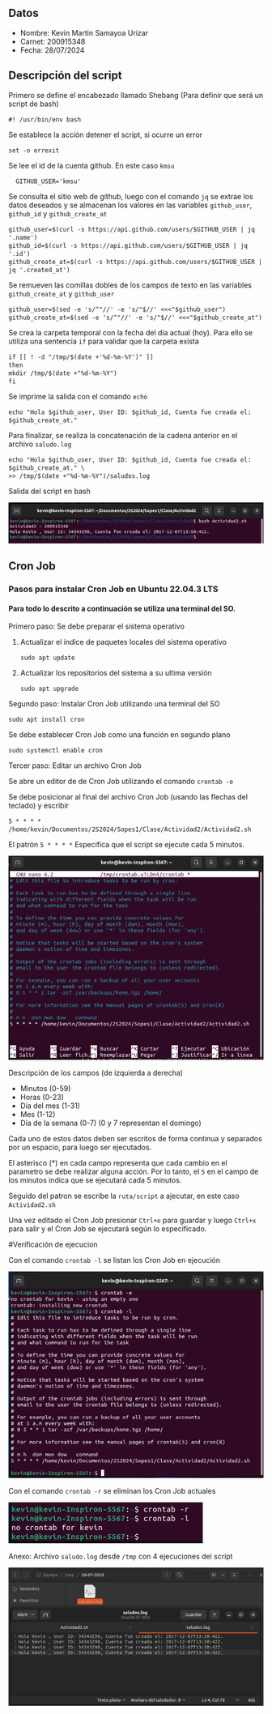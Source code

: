 ## Datos
* Nombre: Kevin Martin Samayoa Urizar
* Carnet: 200915348
* Fecha: 28/07/2024

## Descripción del script

Primero se define el encabezado llamado Shebang (Para definir que será un script de bash)
    
    #! /usr/bin/env bash

 Se establece la acción detener el script, si ocurre un error
  
    set -o errexit

Se lee el id de la cuenta github. En este caso `kmsu` 

      GITHUB_USER='kmsu'

Se consulta el sitio web de github, luego con el comando `jq` se extrae los datos deseados y se almacenan los valores en las variables `github_user`, `github_id` y `github_create_at`

    github_user=$(curl -s https://api.github.com/users/$GITHUB_USER | jq '.name')
    github_id=$(curl -s https://api.github.com/users/$GITHUB_USER | jq '.id')
    github_create_at=$(curl -s https://api.github.com/users/$GITHUB_USER | jq '.created_at')

Se remueven las comillas dobles de los campos de texto en las variables `github_create_at` y `github_user`

    github_user=$(sed -e 's/^"//' -e 's/"$//' <<<"$github_user") 
    github_create_at=$(sed -e 's/^"//' -e 's/"$//' <<<"$github_create_at")

Se crea la carpeta temporal con la fecha del día actual (hoy). Para ello se utiliza una sentencia `if` para validar que la carpeta exista

    if [[ ! -d "/tmp/$(date +'%d-%m-%Y')" ]]
    then
    mkdir /tmp/$(date +"%d-%m-%Y") 
    fi

Se imprime la salida con el comando `echo`
    
    echo "Hola $github_user, User ID: $github_id, Cuenta fue creada el: $github_create_at." 

Para finalizar, se realiza la concatenación de la cadena anterior en el archivo `saludo.log`

    echo "Hola $github_user, User ID: $github_id, Cuenta fue creada el: $github_create_at." \
    >> /tmp/$(date +"%d-%m-%Y")/saludos.log

Salida del script en bash 

![Salida del script con bash](https://github.com/kmsu/so1_actividades_200915348/blob/main/Actividad2/Imagenes/SalidaScript.png)

## Cron Job
### Pasos para instalar Cron Job en Ubuntu 22.04.3 LTS 
#### Para todo lo descrito a continuación se utiliza una terminal del SO.

Primero paso: Se debe preparar el sistema operativo

1. Actualizar el índice de paquetes locales del sistema operativo

       sudo apt update
   
3. Actualizar los repositorios del sistema a su ultima versión

       sudo apt upgrade
   
Segundo paso: Instalar Cron Job utilizando una terminal del SO

    sudo apt install cron 

Se debe establecer Cron Job como una función en segundo plano

    sudo systemctl enable cron

Tercer paso: Editar un archivo Cron Job

Se abre un editor de de Cron Job utilizando el comando `crontab -e`

Se debe posicionar al final del archivo Cron Job (usando las flechas del teclado) y escribir 

    5 * * * * /home/kevin/Documentos/2S2024/Sopes1/Clase/Actividad2/Actividad2.sh

El patrón `5 * * * *` Especifica que el script se ejecute cada 5 minutos. 

![Editando Cron Job](https://github.com/kmsu/so1_actividades_200915348/blob/main/Actividad2/Imagenes/EditCrontab.png)

Descripción de los campos (de izquierda a derecha)
* Minutos (0-59)
* Horas (0-23)
* Día del mes (1-31)
* Mes (1-12)
* Día de la semana (0-7) (0 y 7 representan el domingo)

Cada uno de estos datos deben ser escritos de forma continua y separados por un espacio, para luego ser ejecutados.

El asterisco (*) en cada campo representa que cada cambio en el parametro se debe realizar alguna acción. Por lo tanto, el `5` en el campo de los minutos indica que se ejecutará cada 5 minutos.

Seguido del patron se escribe la `ruta/script` a ajecutar, en este caso `Actividad2.sh`

Una vez editado el Cron Job presionar `Ctrl+o` para guardar y luego `Ctrl+x` para salir y el Cron Job se ejecutará según lo especificado.

#Verificación de ejecucion

Con el comando `crontab -l` se listan los Cron Job en ejecución

![Cron Job Actividad2](https://github.com/kmsu/so1_actividades_200915348/blob/main/Actividad2/Imagenes/ComprobarCrontab.png)

Con el comando `crontab -r` se eliminan los Cron Job actuales

![Eliminacion del Cron Job Actividad2](https://github.com/kmsu/so1_actividades_200915348/blob/main/Actividad2/Imagenes/EliminarCrontab.png)

Anexo: Archivo `saludo.log` desde `/tmp` con 4 ejecuciones del script

![saludo.log](https://github.com/kmsu/so1_actividades_200915348/blob/main/Actividad2/Imagenes/SaludosLog.png)





